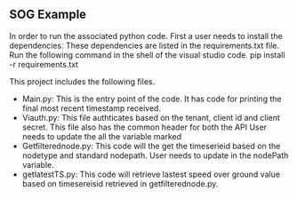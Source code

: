 SOG Example
----------

In order to run the associated python code. 
First a user needs to install the dependencies. These dependencies are listed in the requirements.txt file. Run the following command in the shell of the visual studio code. 
	pip install -r requirements.txt

This project includes the following files. 

* Main.py: This is the entry point of the code. It has code for printing the final most recent timestamp received.
* Viauth.py: This file authticates based on the tenant, client id and client secret. This file also has the common header for both the API
User needs to update the all the variable marked <somevalue>
* Getfilterednode.py: This code will the get the timeserieid based on the nodetype and standard nodepath. 
User needs to update <shipname> in the nodePath variable.
* getlatestTS.py: This code will retrieve lastest speed over ground value based on timesereisid retrieved in getfilterednode.py. 
